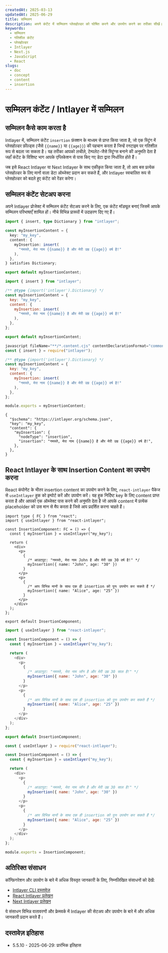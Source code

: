 ```yaml
---
createdAt: 2025-03-13
updatedAt: 2025-06-29
title: सम्मिलन
description: अपने कंटेंट में सम्मिलन प्लेसहोल्डर को घोषित करने और उपयोग करने का तरीका सीखें। यह दस्तावेज़ आपको पूर्वनिर्धारित कंटेंट संरचनाओं के भीतर गतिशील रूप से मान सम्मिलित करने के चरणों के माध्यम से मार्गदर्शन करता है।
keywords:
  - सम्मिलन
  - गतिशील कंटेंट
  - प्लेसहोल्डर
  - Intlayer
  - Next.js
  - JavaScript
  - React
slugs:
  - doc
  - concept
  - content
  - insertion
---
```


# सम्मिलन कंटेंट / Intlayer में सम्मिलन

## सम्मिलन कैसे काम करता है

Intlayer में, सम्मिलन कंटेंट `insertion` फ़ंक्शन के माध्यम से प्राप्त किया जाता है, जो एक स्ट्रिंग में प्लेसहोल्डर फ़ील्ड्स (जैसे `{{name}}` या `{{age}}`) की पहचान करता है जिन्हें रनटाइम पर गतिशील रूप से बदला जा सकता है। यह तरीका आपको लचीले, टेम्पलेट-जैसे स्ट्रिंग्स बनाने की अनुमति देता है जहाँ कंटेंट के विशिष्ट भाग आपके एप्लिकेशन से पास किए गए डेटा द्वारा निर्धारित होते हैं।

जब इसे React Intlayer या Next Intlayer के साथ एकीकृत किया जाता है, तो आप बस प्रत्येक प्लेसहोल्डर के लिए मानों वाला डेटा ऑब्जेक्ट प्रदान कर सकते हैं, और Intlayer स्वचालित रूप से प्लेसहोल्डर को बदले हुए कंटेंट को रेंडर करेगा।

## सम्मिलन कंटेंट सेटअप करना

अपने Intlayer प्रोजेक्ट में सम्मिलन कंटेंट सेटअप करने के लिए, एक कंटेंट मॉड्यूल बनाएं जिसमें आपके सम्मिलन परिभाषाएँ शामिल हों। नीचे विभिन्न प्रारूपों में उदाहरण दिए गए हैं।

```typescript fileName="**/*.content.ts" contentDeclarationFormat="typescript"
import { insert, type Dictionary } from "intlayer";

const myInsertionContent = {
  key: "my_key",
  content: {
    myInsertion: insert(
      "नमस्ते, मेरा नाम {{name}} है और मेरी उम्र {{age}} वर्ष है!"
    ),
  },
} satisfies Dictionary;

export default myInsertionContent;
```

```javascript fileName="**/*.content.mjs" contentDeclarationFormat="esm"
import { insert } from "intlayer";

/** @type {import('intlayer').Dictionary} */
const myInsertionContent = {
  key: "my_key",
  content: {
    myInsertion: insert(
      "नमस्ते, मेरा नाम {{name}} है और मेरी उम्र {{age}} वर्ष है!"
    ),
  },
};

export default myInsertionContent;
```

```javascript fileName="**/*.content.cjs" contentDeclarationFormat="commonjs"
javascript fileName="**/*.content.cjs" contentDeclarationFormat="commonjs"
const { insert } = require("intlayer");

/** @type {import('intlayer').Dictionary} */
const myInsertionContent = {
  key: "my_key",
  content: {
    myInsertion: insert(
      "नमस्ते, मेरा नाम {{name}} है और मेरी उम्र {{age}} वर्ष है!"
    ),
  },
};

module.exports = myInsertionContent;
```

```json5 fileName="**/*.content.json" contentDeclarationFormat="json"
{
  "$schema": "https://intlayer.org/schema.json",
  "key": "my_key",
  "content": {
    "myInsertion": {
      "nodeType": "insertion",
      "insertion": "नमस्ते, मेरा नाम {{name}} है और मेरी उम्र {{age}} वर्ष है!",
    },
  },
}
```

## React Intlayer के साथ Insertion Content का उपयोग करना

React कंपोनेंट के भीतर insertion content का उपयोग करने के लिए, `react-intlayer` पैकेज से `useIntlayer` हुक को इम्पोर्ट करें और उपयोग करें। यह हुक निर्दिष्ट key के लिए content प्राप्त करता है और आपको एक ऑब्जेक्ट पास करने की अनुमति देता है जो आपके content में प्रत्येक placeholder को उस मान से मैप करता है जिसे आप प्रदर्शित करना चाहते हैं।

```tsx fileName="**/*.tsx" codeFormat="typescript"
import type { FC } from "react";
import { useIntlayer } from "react-intlayer";

const InsertionComponent: FC = () => {
  const { myInsertion } = useIntlayer("my_key");

  return (
    <div>
      <p>
        {
          /* आउटपुट: "नमस्ते, मेरा नाम John है और मेरी उम्र 30 वर्ष है!" */
          myInsertion({ name: "John", age: "30" })
        }
      </p>
      <p>
        {
          /* आप विभिन्न मानों के साथ एक ही insertion को पुनः उपयोग कर सकते हैं */
          myInsertion({ name: "Alice", age: "25" })
        }
      </p>
    </div>
  );
};

export default InsertionComponent;
```

```javascript fileName="**/*.mjx" codeFormat="esm"
import { useIntlayer } from "react-intlayer";

const InsertionComponent = () => {
  const { myInsertion } = useIntlayer("my_key");

  return (
    <div>
      <p>
        {
          /* आउटपुट: "नमस्ते, मेरा नाम जॉन है और मेरी उम्र 30 साल है!" */
          myInsertion({ name: "John", age: "30" })
        }
      </p>
      <p>
        {
          /* आप विभिन्न मानों के साथ एक ही insertion को पुनः उपयोग कर सकते हैं */
          myInsertion({ name: "Alice", age: "25" })
        }
      </p>
    </div>
  );
};

export default InsertionComponent;
```

```javascript fileName="**/*.cjs" codeFormat="commonjs"
const { useIntlayer } = require("react-intlayer");

const InsertionComponent = () => {
  const { myInsertion } = useIntlayer("my_key");

  return (
    <div>
      <p>
        {
          /* आउटपुट: "नमस्ते, मेरा नाम जॉन है और मेरी उम्र 30 साल है!" */
          myInsertion({ name: "John", age: "30" })
        }
      </p>
      <p>
        {
          /* आप विभिन्न मानों के साथ एक ही insertion को पुनः उपयोग कर सकते हैं */
          myInsertion({ name: "Alice", age: "25" })
        }
      </p>
    </div>
  );
};

module.exports = InsertionComponent;
```

## अतिरिक्त संसाधन

कॉन्फ़िगरेशन और उपयोग के बारे में अधिक विस्तृत जानकारी के लिए, निम्नलिखित संसाधनों को देखें:

- [Intlayer CLI दस्तावेज़](https://github.com/aymericzip/intlayer/blob/main/docs/docs/hi/intlayer_cli.md)
- [React Intlayer प्रलेखन](https://github.com/aymericzip/intlayer/blob/main/docs/docs/hi/intlayer_with_create_react_app.md)
- [Next Intlayer प्रलेखन](https://github.com/aymericzip/intlayer/blob/main/docs/docs/hi/intlayer_with_nextjs_15.md)

ये संसाधन विभिन्न वातावरणों और फ्रेमवर्क में Intlayer की सेटअप और उपयोग के बारे में और अधिक जानकारी प्रदान करते हैं।

## दस्तावेज़ इतिहास

- 5.5.10 - 2025-06-29: प्रारंभिक इतिहास
